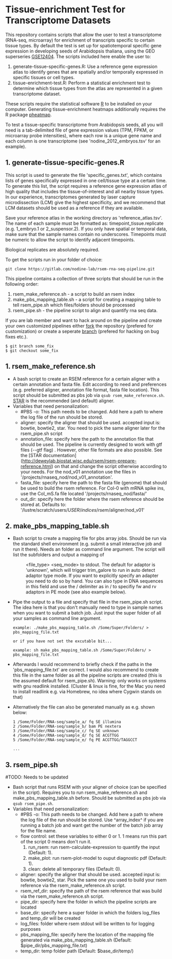# Tissue-enrichment Test for Transcriptome Datasets
This repository contains scripts that allow the user to test a transcriptome (RNA-seq, microarray)
for enrichment of transcripts specific to certain tissue types. By default the test is set up for
spatiotemporal specific gene expression in developing seeds of Arabidopsis thaliana, using the GEO
superseries [GSE12404](https://www.ncbi.nlm.nih.gov/geo/query/acc.cgi?acc=GSE12404).
The scripts included here enable the user to:
1. generate-tissue-specific-genes.R: Use a reference gene expression atlas to identify genes that are spatially and/or temporally expressed in specific tissues or cell types.
2. tissue-enrichment-test.R: Perform a statistical enrichment test to determine which tissue types from the atlas are represented in a given transcriptome dataset.

These scripts require the statistical software [R](https://www.r-project.org/) to be installed on your
computer. Generating tissue-enrichment heatmaps additionally requires the R package [pheatmap](https://cran.r-project.org/web/packages/pheatmap/index.html).

To test a tissue-specific transcriptome from Arabidopsis seeds, all you will need is a tab-delimited
file of gene expression values (TPM, FPKM, or microarray probe intensities), where each row is a unique
gene name and each column is one transcriptome (see 'nodine_2012_embryos.tsv' for an example).

## 1. generate-tissue-specific-genes.R
This script is used to generate the file 'specific_genes.txt', which contains lists of genes specifically
expressed in one cell/tissue type at a certain time. To generate this list, the script requires a reference
gene expression atlas of high quality that includes the tissue-of-interest and all nearby tissue types.
In our experience, transcriptomes generated by laser capture microdissection (LCM) give the highest specificity,
and we recommend that LCM datasets should be used as a reference if they are available.

Save your reference atlas in the working directory as 'reference_atlas.tsv'. The name of each sample must be
formatted as: timepoint_tissue.replicate (e.g. 1_embryo.1 or 2_suspensor.2). If you only have
spatial or temporal data, make sure that the sample names contain no underscores. Timepoints must be numeric
to allow the script to identify adjacent timepoints.

Biological replicates are absolutely required.

To get the scripts run in your folder of choice:
```shell
git clone https://gitlab.com/nodine-lab/rsem-rna-seq-pipeline.git
```
This pipeline contains a collection of three scripts that should be run in the
following order:
1. rsem_make_reference.sh -  a script to build an rsem index
2. make_pbs_mapping_table.sh - a script for creating a mapping table to tell
   rsem_pipe.sh which files/folders should be processed
3. rsem_pipe.sh - the pipeline script to align and quantify rna seq data.

If you are lab member and want to hack around on the pipeline and create your
own customized pipelines either
[fork](https://help.github.com/articles/fork-a-repo/)
the repository (prefered for customization) or create a seperate [branch](https://git-scm.com/book/en/v2/Git-Branching-Branches-in-a-Nutshell)
(prefered for hacking on bug fixes etc.).
```shell
$ git branch some_fix
$ git checkout some_fix
```

## 1. rsem_make_reference.sh
- A bash script to create an RSEM reference for a certain aligner with a certain
  annotation and fasta file. Edit according to need and preferences (e.g.
  preferred aligner, annotation file format, fasta file location). This script
  should be submitted as pbs job via ```qsub rsem_make_reference.sh```.
  [STAR](https://github.com/alexdobin/STAR) is the recommended (and default)
  aligner.
- Variables that need personalization:
  - #PBS -o: This path needs to be changed. Add here a path to where the log
    file of the run should be stored.
  - aligner: specify the aligner that should be used.
    accepted input is: bowtie, bowtie2, star.
    You need to pick the same aligner later for the rsem_pipe.sh script
  - annotation_file: specify here the path to the annotation file that should be
    used. The pipeline is currently designed to work with gtf files (--gtf flag)
    . However, other file formats are also possible. See the [STAR documentation]
    (http://deweylab.biostat.wisc.edu/rsem/rsem-prepare-reference.html) on that
    and change the script otherwise according to your needs. For the nod_v01
    annotation use the files in '/projects/rnaseq_nod/nod_v01_annotation'.
  - fasta_file: specify here the path to the fasta file (genome) that should be
    used to build the rsem reference. For Col-0 with mRNA spike ins, use the
    Col_mS.fa file located '/projects/rnaseq_nod/fasta/'
  - out_dir: specify here the folder where the rsem reference should be stored
    at. Defaults to: '/lustre/scratch/users/$USER/indices/rsem/$aligner/nod_v01'

## 2. make_pbs_mapping_table.sh
- Bash script to create a mapping file for pbs array jobs. Should be run via the
  standard shell environment (e.g. submit a small interactive job and run it
  there). Needs an folder as command line argument.
  The script will list the subfolders and output a mapping of
  <line number> <dir> <file_type> <seq_mode> <adaptor> to stdout. The default
  for adaptor is 'unknown', which will trigger trim_galore to run in auto
  detect adaptor type mode. If you want to explicitly specify an adapter you
  need to do so by hand. You can also type in DNA sequences in this field and
  use the / delimiter as in <adaptor1>/<adaptor2> to specifiy fw and rv adaptors
  in PE mode (see also example below).
- Pipe the output to a file and specify that file in the rsem_pipe.sh script.
  The idea here is that you don't manually need to type in sample names when you
  want to submit a batch job. Just input the super folder of all your samples
  as command line argument.

  ```
  example: ./make_pbs_mapping_table.sh /Some/Super/Folders/ > pbs_mapping_file.txt

  or if you have not set the excutable bit...

  example: sh make_pbs_mapping_table.sh /Some/Super/Folders/ > pbs_mapping_file.txt

  ```
- Afterwards I would recommend to briefly check if the paths in the
  'pbs_mapping_file.txt' are correct. I would also recommend to create this file
  in the same folder as all the pipeline scripts are created (this is the assumed
  default for rsem_pipe.sh).
  Warning: only works on systems with gnu readlink installed.
  (Cluster & linux is fine, for the Mac you need to install readlink e.g.
  via Homebrew, no idea where Cygwin stands on that)
- Alternatively the file can also be generated manually as e.g. shown below:

  ```shell
  1 /Some/Folder/RNA-seq/sample_a/ fq SE illumina
  2 /Some/Folder/RNA-seq/sample_b/ bam PE nextera
  3 /Some/Folder/RNA-seq/sample_c/ fq SE unknown
  4 /Some/Folder/RNA-seq/sample_d/ fq SE ACGTTGG
  5 /Some/Folder/RNA-seq/sample_e/ fq PE ACGTTGG/TAGGCCT

  ...
  ```

## 3. rsem_pipe.sh
#TODO: Needs to be updated
- Bash script that runs RSEM with your aligner of choice (can be specified
  in the script). Requires you to run rsem_make_reference.sh and
  make_pbs_mapping_table.sh before. Should be submitted as pbs job via
  ```qsub rsem_pipe.sh```.
- Variables that need personalization:
  - #PBS -o: This path needs to be changed. Add here a path to where the log
  file of the run should be stored. Use ^array_index^ if you are running a batch
  job and want get the number of the batch job array for the file name.
  - flow control: set these variables to either 0 or 1. 1 means run this part of
    the script 0 means don't run it.
       1. run_rsem: run rsem-calculate-expression to quantify the input (Default: 1).
       2. make_plot: run rsem-plot-model to ouput diagnostic pdf (Default: 1).
       3. clean: delete all temporary files (Default: 0).
  - aligner: specify the aligner that should be used.
    accepted input is: bowtie, bowtie2, star.
    Pick the same one you used to build your rsem reference via the
    rsem_make_reference.sh script.
  - rsem_ref_dir: specify the path of the rsem reference that was build via
    the rsem_make_reference.sh script.
  - pipe_dir: specify here the folder in which the pipeline scripts are located
  - base_dir: specify here a super folder in which the folders log_files and
    temp_dir will be created
  - log_files: folder where rsem stdout will be written to for logging purposes
  - pbs_mapping_file: specify here the location of the mapping file generated
    via make_pbs_mapping_table.sh (Default: $pipe_dir/pbs_mapping_file.txt)
  - temp_dir: temp folder path (Default: $base_dir/temp/)
